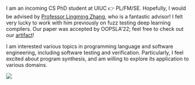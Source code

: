 I am an incoming CS PhD student at UIUC 👉 PL/FM/SE. Hopefully, I would be advised by [Professor Lingming Zhang](http://lingming.cs.illinois.edu), who is a fantastic advisor! I felt very lucky to work with him previously on fuzz testing deep learning compilers. Our paper was accepted by OOPSLA'22; feel free to check out our [artifact](https://tzer.readthedocs.io/en/latest/markdown/artifact.html)!

I am interested various topics in programming language and software engineering, including software testing and verification. Particularly, I feel excited about program synthesis, and am willing to explore its application to various domains. 

![](https://visitor-badge.deta.dev/badge?page_id=yuxiang630.wei)

